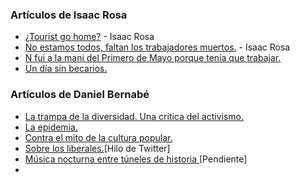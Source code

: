 ### Artículos de Isaac Rosa
- [¿Tourist go home?](http://www.eldiario.es/zonacritica/turistificacion_airbnb_gentrificacion_6_632796722.html) - Isaac Rosa
- [No estamos todos, faltan los trabajadores muertos.](http://www.eldiario.es/zonacritica/trabajadores_muertos_accidentes_6_637696235.html) - Isaac Rosa
- [N fui a la mani del Primero de Mayo porque tenía que trabajar.](http://www.eldiario.es/zonacritica/primero_de_mayo_trabajo_6_639096096.html)
- [Un día sin becarios.](http://www.eldiario.es/zonacritica/becarios_restaurantes_michelin_6_640146017.html)


### Artículos de Daniel Bernabé
- [La trampa de la diversidad. Una crítica del activismo.](http://www.lamarea.com/2017/03/29/la-trampa-la-diversidad-una-critica-del-activismo/)
- [La epidemia.](http://www.lamarea.com/2017/01/04/la-epidemia/)
- [Contra el mito de la cultura popular.](http://www.lamarea.com/2017/05/03/mito-la-cultura-popular/)
- [Sobre los liberales.](https://twitter.com/diasasaigonados/status/865140343305629697)[Hilo de Twitter]
- [Música nocturna entre túneles de historia
](http://www.lamarea.com/2017/05/17/corrupcion-musica-nocturna-tuneles-historia/)[Pendiente]
- []()
